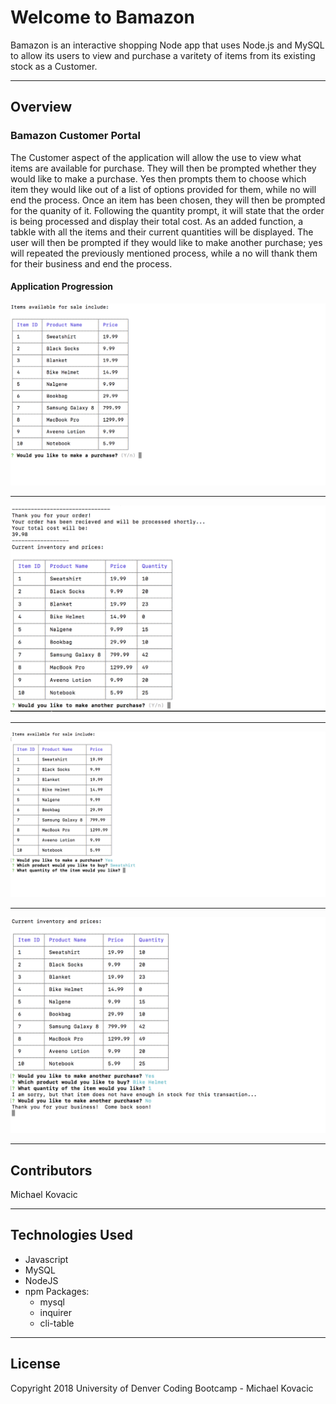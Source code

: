 # Welcome to Bamazon

Bamazon is an interactive shopping Node app that uses Node.js and MySQL to allow its users to view and purchase a varitety of items from its existing stock as a Customer.

***

## Overview

### Bamazon Customer Portal

The Customer aspect of the application will allow the use to view what items are available for purchase.  They will then be prompted whether they would like to make a purchase.  Yes then prompts them to choose which item they would like out of a list of options provided for them, while no will end the process.  Once an item has been chosen, they will then be prompted for the quanity of it.  Following the quantity prompt, it will state that the order is being processed and display their total cost.  As an added function, a tabkle with all the items and their current quantities will be displayed.  The user will then be prompted if they would like to make another purchase; yes will repeated the previously mentioned process, while a no will thank them for their business and end the process.

#### Application Progression

![CLI Images](images/openingImage.png)
***
![CLI Images](images/orderReceived.png)
***
![CLI Images](images/quantityImage.png)
***
![CLI Images](images/endImage.png)

***
## Contributors
Michael Kovacic

***

## Technologies Used
* Javascript
* MySQL
* NodeJS
* npm Packages:
    * mysql
    * inquirer
    * cli-table

***

## License
Copyright 2018 University of Denver Coding Bootcamp - Michael Kovacic
